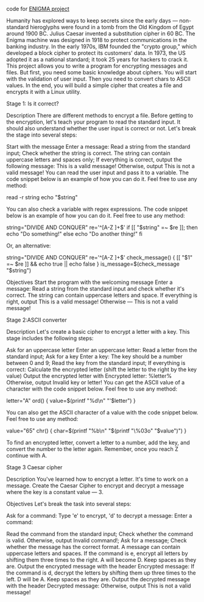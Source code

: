 code for [ENIGMA project](https://hyperskill.org/projects/274)

Humanity has explored ways to keep secrets since the early days — non-standard hieroglyphs were found in a tomb from the Old Kingdom of Egypt around 1900 BC. Julius Caesar invented a substitution cipher in 60 BC. The Enigma machine was designed in 1918 to protect communications in the banking industry. In the early 1970s, IBM founded the "crypto group," which developed a block cipher to protect its customers' data. In 1973, the US adopted it as a national standard; it took 25 years for hackers to crack it. This project allows you to write a program for encrypting messages and files. But first, you need some basic knowledge about ciphers. You will start with the validation of user input. Then you need to convert chars to ASCII values. In the end, you will build a simple cipher that creates a file and encrypts it with a Linux utility.

Stage 1: Is it correct?

Description
There are different methods to encrypt a file. Before getting to the encryption, let's teach your program to read the standard input. It should also understand whether the user input is correct or not. Let's break the stage into several steps:

Start with the message Enter a message:
Read a string from the standard input;
Check whether the string is correct. The string can contain uppercase letters and spaces only;
If everything is correct, output the following message: This is a valid message! Otherwise, output This is not a valid message!
You can read the user input and pass it to a variable. The code snippet below is an example of how you can do it. Feel free to use any method:

read -r string
echo "$string"

You can also check a variable with regex expressions. The code snippet below is an example of how you can do it. Feel free to use any method:

string="DIVIDE AND CONQUER"
re='^[A-Z ]+$'
if [[ "$string" =~ $re ]]; then
    echo "Do something!"
else
    echo "Do another thing!"
fi

Or, an alternative:

string="DIVIDE AND CONQUER"
re='^[A-Z ]+$'
check_message() {
  [[ "$1" =~ $re ]] && echo true || echo false
}
is_message=$(check_message "$string")

Objectives
Start the program with the welcoming message Enter a message:
Read a string from the standard input and check whether it's correct. The string can contain uppercase letters and space. If everything is right, output This is a valid message! Otherwise — This is not a valid message!

Stage 2:ASCII converter

Description
Let's create a basic cipher to encrypt a letter with a key. This stage includes the following steps:

Ask for an uppercase letter Enter an uppercase letter:
Read a letter from the standard input;
Ask for a key Enter a key: The key should be a number between 0 and 9;
Read the key from the standard input;
If everything is correct:
Calculate the encrypted letter (shift the letter to the right by the key value)
Output the encrypted letter with Encrypted letter: %letter%
Otherwise, output Invalid key or letter!
You can get the ASCII value of a character with the code snippet below. Feel free to use any method:

letter="A"
ord() {
  value=$(printf "%d\n" "'$letter")
}

You can also get the ASCII character of a value with the code snippet below. Feel free to use any method:

value="65"
chr() {
  char=$(printf "%b\n" "$(printf "\\%03o" "$value")")
}

To find an encrypted letter, convert a letter to a number, add the key, and convert the number to the letter again. Remember, once you reach Z continue with A.

Stage 3 Caesar cipher

Description
You've learned how to encrypt a letter. It's time to work on a message. Create the Caesar Cipher to encrypt and decrypt a message where the key is a constant value — 3.

Objectives
Let's break the task into several steps:

Ask for a command:
Type 'e' to encrypt, 'd' to decrypt a message:
Enter a command:

Read the command from the standard input;
Check whether the command is valid. Otherwise, output Invalid command!;
Ask for a message;
Check whether the message has the correct format. A message can contain uppercase letters and spaces.
If the command is e, encrypt all letters by shifting them three times to the right. A will become D. Keep spaces as they are.
Output the encrypted message with the header Encrypted message:
If the command is d, decrypt the letters by shifting them up three times to the left. D will be A. Keep spaces as they are.
Output the decrypted message with the header Decrypted message:
Otherwise, output This is not a valid message!
